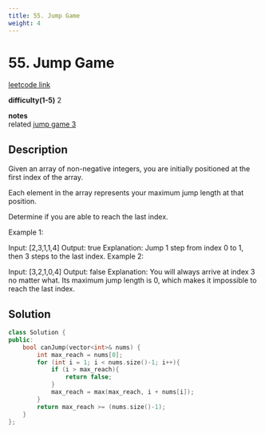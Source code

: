 ```yaml
---
title: 55. Jump Game
weight: 4
---
```

# 55. Jump Game
[leetcode link](https://leetcode.com/problems/jump-game/)

**difficulty(1-5)** 
2

**notes**   
related [jump game 3](1306)

## Description
Given an array of non-negative integers, you are initially positioned at the first index of the array.

Each element in the array represents your maximum jump length at that position.

Determine if you are able to reach the last index.

Example 1:

Input: [2,3,1,1,4]
Output: true
Explanation: Jump 1 step from index 0 to 1, then 3 steps to the last index.
Example 2:

Input: [3,2,1,0,4]
Output: false
Explanation: You will always arrive at index 3 no matter what. Its maximum
             jump length is 0, which makes it impossible to reach the last index.

## Solution
```c++
class Solution {
public:
    bool canJump(vector<int>& nums) {
        int max_reach = nums[0];
        for (int i = 1; i < nums.size()-1; i++){
            if (i > max_reach){
                return false;
            }
            max_reach = max(max_reach, i + nums[i]);
        }
        return max_reach >= (nums.size()-1);
    }
};
```



